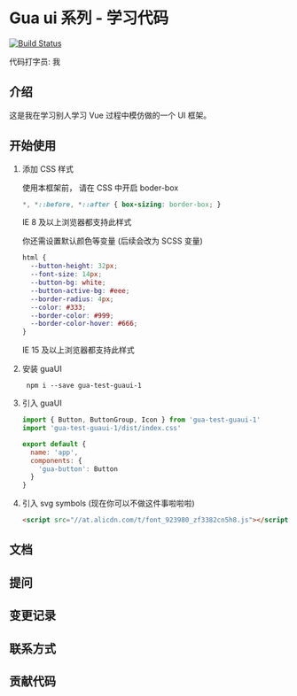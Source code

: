 # Gua ui 系列 - 学习代码

[![Build Status](https://travis-ci.org/guakun/gua-ui-demo.svg?branch=master)](https://travis-ci.org/guakun/gua-ui-demo)

代码打字员: 我

## 介绍

这是我在学习别人学习 Vue 过程中模仿做的一个 UI 框架。

## 开始使用

1. 添加 CSS 样式

    使用本框架前， 请在 CSS 中开启 boder-box
    ```css
    *, *::before, *::after { box-sizing: border-box; }
    ```
    IE 8 及以上浏览器都支持此样式

    你还需设置默认颜色等变量 (后续会改为 SCSS 变量)

    ```css
    html {
      --button-height: 32px;
      --font-size: 14px;
      --button-bg: white;
      --button-active-bg: #eee;
      --border-radius: 4px;
      --color: #333;
      --border-color: #999;
      --border-color-hover: #666;
    }
    ```
    IE 15 及以上浏览器都支持此样式

2. 安装 guaUI

    ```
     npm i --save gua-test-guaui-1
    ```

3. 引入 guaUI

    ```javascript
    import { Button, ButtonGroup, Icon } from 'gua-test-guaui-1'
    import 'gua-test-guaui-1/dist/index.css'

    export default {
      name: 'app',
      components: {
        'gua-button': Button
      }
    }
    ```
4. 引入 svg symbols (现在你可以不做这件事啦啦啦)

    ```html
    <script src="//at.alicdn.com/t/font_923980_zf3382cn5h8.js"></script>
    ```

## 文档

## 提问

## 变更记录

## 联系方式

## 贡献代码

